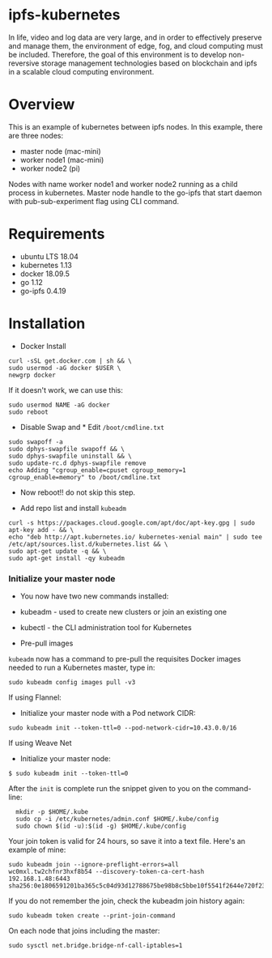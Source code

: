 
# ipfs-kubernetes
In life, video and log data are very large, and in order to effectively preserve and manage them, the environment of edge, fog, and cloud computing must be included. Therefore, the goal of this environment is to develop non-reversive storage management technologies based on blockchain and ipfs in a scalable cloud computing environment.


# Overview
This is an example of kubernetes between ipfs nodes. In this example, there are three nodes:

- master node (mac-mini)
- worker node1 (mac-mini)
- worker node2 (pi)

Nodes with name worker node1 and worker node2 running as a child process in kubernetes. Master node handle to the go-ipfs that start daemon with pub-sub-experiment flag using CLI command. 

# Requirements
- ubuntu LTS 18.04
- kubernetes 1.13
- docker 18.09.5
- go 1.12
- go-ipfs 0.4.19

# Installation

- Docker Install
```
curl -sSL get.docker.com | sh && \ 
sudo usermod -aG docker $USER \
newgrp docker
```
If it doesn't work, we can use this:
```
sudo usermod NAME -aG docker
sudo reboot
```

- Disable Swap and * Edit `/boot/cmdline.txt`
```
sudo swapoff -a
sudo dphys-swapfile swapoff && \
sudo dphys-swapfile uninstall && \
sudo update-rc.d dphys-swapfile remove
echo Adding "cgroup_enable=cpuset cgroup_memory=1 cgroup_enable=memory" to /boot/cmdline.txt
```
- Now reboot!! do not skip this step.


- Add repo list and install `kubeadm`
```
curl -s https://packages.cloud.google.com/apt/doc/apt-key.gpg | sudo apt-key add - && \
echo "deb http://apt.kubernetes.io/ kubernetes-xenial main" | sudo tee /etc/apt/sources.list.d/kubernetes.list && \
sudo apt-get update -q && \
sudo apt-get install -qy kubeadm 
```

### Initialize your master node

 * You now have two new commands installed:
 * kubeadm - used to create new clusters or join an existing one
 * kubectl - the CLI administration tool for Kubernetes

* Pre-pull images

`kubeadm` now has a command to pre-pull the requisites Docker images needed to run a Kubernetes master, type in:

```
sudo kubeadm config images pull -v3
```
If using Flannel:

* Initialize your master node with a Pod network CIDR:

```
sudo kubeadm init --token-ttl=0 --pod-network-cidr=10.43.0.0/16
```
If using Weave Net

* Initialize your master node:

```
$ sudo kubeadm init --token-ttl=0
```
After the `init` is complete run the snippet given to you on the command-line:

```
  mkdir -p $HOME/.kube
  sudo cp -i /etc/kubernetes/admin.conf $HOME/.kube/config
  sudo chown $(id -u):$(id -g) $HOME/.kube/config
```
Your join token is valid for 24 hours, so save it into a text file. Here's an example of mine:

```
sudo kubeadm join --ignore-preflight-errors=all wc0mxl.tw2chfnr3hxf8b54 --discovery-token-ca-cert-hash 192.168.1.48:6443 sha256:0e1806591201ba365c5c04d93d12788675be98b8c5bbe10f5541f2644e720f23 
```
If you do not remember the join, check the kubeadm join history again:
```
sudo kubeadm token create --print-join-command
```
On each node that joins including the master:
```
sudo sysctl net.bridge.bridge-nf-call-iptables=1
```

